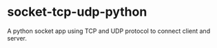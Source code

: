 # socket-tcp-udp-python
A  python socket app using TCP and UDP protocol to connect client and server. 
